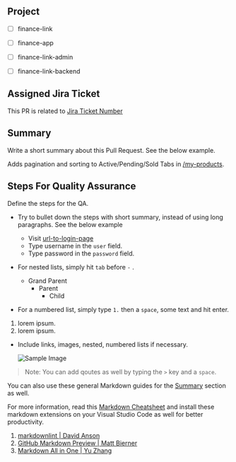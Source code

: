## Project

- [ ] finance-link
- [ ] finance-app
- [ ] finance-link-admin
- [ ] finance-link-backend


## Assigned Jira Ticket

This PR is related to [Jira Ticket Number](https://dawahsoft.atlassian.net/browse/<ticket-number>)

## Summary

Write a short summary about this Pull Request. See the below example.

Adds pagination and sorting to Active/Pending/Sold Tabs in [/my-products](#).

## Steps For Quality Assurance

Define the steps for the QA.

- Try to bullet down the steps with short summary, instead of using long paragraphs. See the below example

  - Visit [url-to-login-page](#)
  - Type username in the `user` field.
  - Type password in the `password` field.

- For nested lists, simply hit `tab` before `-` .
  - Grand Parent
    - Parent
      - Child
- For a numbered list, simply type `1.` then a `space`, some text and hit enter.

1. lorem ipsum.
2. lorem ipsum.

- Include links, images, nested, numbered lists if necessary.

  ![Sample Image](https://github.githubassets.com/images/modules/logos_page/GitHub-Mark.png)

> Note: You can add qoutes as well by typing the `>` key and a `space`.

You can also use these general Markdown guides for the [Summary](#summary) section as well.

For more information, read this [Markdown Cheatsheet](https://github.com/adam-p/markdown-here/wiki/Markdown-Cheatsheet) and install these markdown extensions on your Visual Studio Code as well for better productivity.

1. [markdownlint | David Anson](https://marketplace.visualstudio.com/items?itemName=DavidAnson.vscode-markdownlint)
2. [GitHub Markdown Preview | Matt Bierner](https://marketplace.visualstudio.com/items?itemName=bierner.github-markdown-preview)
3. [Markdown All in One | Yu Zhang](https://marketplace.visualstudio.com/items?itemName=DavidAnson.vscode-markdownlint)
